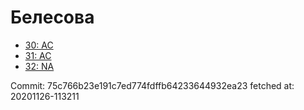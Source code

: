 # Белесова
- [30: AC](30.md)
- [31: AC](31.md)
- [32: NA](32.md)

Commit: 75c766b23e191c7ed774fdffb64233644932ea23
 fetched at: 20201126-113211
